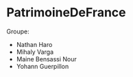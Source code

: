 # PatrimoineDeFrance


Groupe:

- Nathan Haro
- Mihaly Varga
- Maine Bensassi Nour
- Yohann Guerpillon
